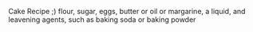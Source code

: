 Cake Recipe ;)
flour, sugar, eggs, butter or oil or margarine, a liquid, and leavening agents, such as baking soda or baking powder
